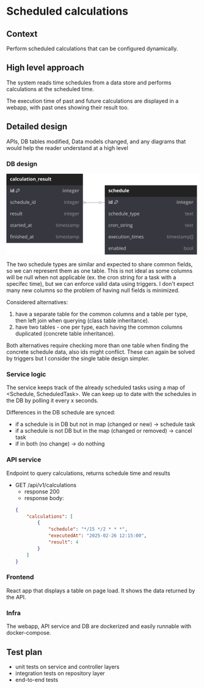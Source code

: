 # Scheduled calculations

## Context
Perform scheduled calculations that can be configured dynamically.

## High level approach
The system reads time schedules from a data store and performs calculations at the scheduled time.

The execution time of past and future calculations are displayed in a webapp, with past ones showing their result too.

## Detailed design
APIs, DB tables modified, Data models changed, and any diagrams that would help the reader understand at a high level

### DB design
![ERD](docs/ERD.svg)

The two schedule types are similar and expected to share common fields, so we can represent them as one table. This is not ideal as some columns will be null when not applicable (ex. the cron string for a task with a specifec time), but we can enforce valid data using triggers. I don't expect many new columns so the problem of having null fields is minimized.

Considered alternatives:
1. have a separate table for the common columns and a table per type, then left join when querying (class table inheritance).
2. have two tables - one per type, each having the common columns duplicated (concrete table inheritance). 

Both alternatives require checking more than one table when finding the concrete schedule data, also ids might conflict. These can again be solved by triggers but I consider the single table design simpler.

### Service logic
The service keeps track of the already scheduled tasks using a map of <Schedule, ScheduledTask>.
We can keep up to date with the schedules in the DB by polling it every x seconds.

Differences in the DB schedule are synced:
- if a schedule is in DB but not in map (changed or new) -> schedule task
- if a schedule is not DB but in the map (changed or removed) -> cancel task
- if in both (no change) -> do nothing

### API service
Endpoint to query calculations, returns schedule time and results
- GET /api/v1/calculations
    - response 200
    - response body:
    ```json
    {
        "calculations": [
            {
                "schedule": "*/15 */2 * * *",
                "executedAt": "2025-02-26 12:15:00",
                "result": 4
            }
        ]
    }
    ```

### Frontend
React app that displays a table on page load. It shows the data returned by the API.

### Infra
The webapp, API service and DB are dockerized and easily runnable with docker-compose.

## Test plan
-  unit tests on service and controller layers
-  integration tests on repository layer
-  end-to-end tests
